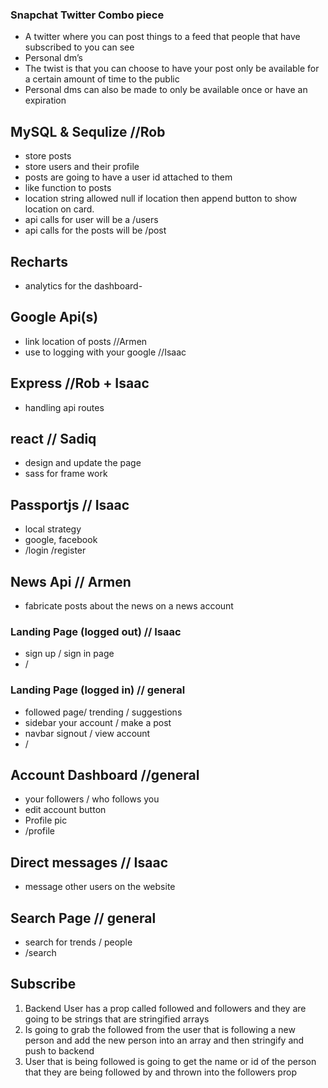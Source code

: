 ### Snapchat Twitter Combo piece
* A twitter where you can post things to a feed that people that have subscribed to you can see
* Personal dm’s
* The twist is that you can choose to have your post only be available for a certain amount of time to the public
* Personal dms can also be made to only be available once or have an expiration
 
 
## MySQL & Sequlize //Rob
* store posts
* store users and their profile
* posts are going to have a user id attached to them 
* like function to posts 
* location string allowed null if location then append button to show location on card.
* api calls for user will be a /users
* api calls for the posts will be /post
 
## Recharts
* analytics for the dashboard-
 
## Google Api(s)
* link location of posts //Armen
* use to logging with your google //Isaac
 
## Express //Rob + Isaac
* handling api routes 
 
## react // Sadiq
* design and update the page
* sass for frame work
 
## Passportjs // Isaac
* local strategy 
* google, facebook
* /login /register
 
## News Api // Armen
* fabricate posts about the news on a news account
 
### Landing Page (logged out) // Isaac
* sign up / sign in page 
* /
 
### Landing Page (logged in) // general
* followed page/ trending / suggestions
* sidebar your account / make a post
* navbar signout / view account 
* /
 
## Account Dashboard //general
* your followers / who follows you
* edit account button
* Profile pic 
* /profile
 
## Direct messages // Isaac
* message other users on the website
 
## Search Page // general
* search for trends / people 
* /search



## Subscribe
1. Backend User has a prop called followed and followers and they are going to be strings that are stringified arrays
2. Is going to grab the followed from the user that is following a new person and add the new person into an array and then stringify and push to backend
3. User that is being followed is going to get the name or id of the person that they are being followed by and thrown into the followers prop